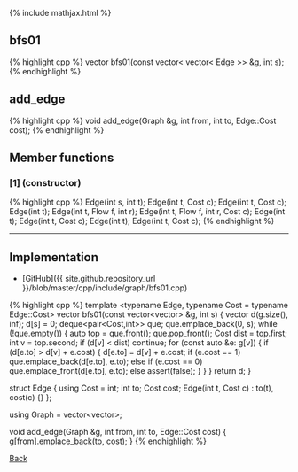 {% include mathjax.html %}

## bfs01

{% highlight cpp %}
vector<Cost> bfs01(const vector< vector< Edge >> &g, int s);
{% endhighlight %}

## add_edge

{% highlight cpp %}
void add_edge(Graph &g, int from, int to, Edge::Cost cost);
{% endhighlight %}

## Member functions

### [1] (constructor)
{% highlight cpp %}
Edge(int s, int t);
Edge(int t, Cost c);
Edge(int t, Cost c);
Edge(int t);
Edge(int t, Flow f, int r);
Edge(int t, Flow f, int r, Cost c);
Edge(int t);
Edge(int t, Cost c);
Edge(int t);
Edge(int t, Cost c);
{% endhighlight %}


---------------------------------------

## Implementation

- [GitHub]({{ site.github.repository_url }}/blob/master/cpp/include/graph/bfs01.cpp)

{% highlight cpp %}
template <typename Edge, typename Cost = typename Edge::Cost>
vector<Cost> bfs01(const vector<vector<Edge>> &g, int s) {
  vector<Cost> d(g.size(), inf<Cost>);
  d[s] = 0;
  deque<pair<Cost,int>> que;
  que.emplace_back(0, s);
  while (!que.empty()) {
    auto top = que.front();
    que.pop_front();
    Cost dist = top.first; int v = top.second;
    if (d[v] < dist) continue;
    for (const auto &e: g[v]) {
      if (d[e.to] > d[v] + e.cost) {
        d[e.to] = d[v] + e.cost;
        if (e.cost == 1) que.emplace_back(d[e.to], e.to);
        else if (e.cost == 0) que.emplace_front(d[e.to], e.to);
        else assert(false);
      }
    }
  }
  return d;
}

struct Edge {
  using Cost = int;
  int to;
  Cost cost;
  Edge(int t, Cost c) : to(t), cost(c) {}
};

using Graph = vector<vector<Edge>>;

void add_edge(Graph &g, int from, int to, Edge::Cost cost) {
  g[from].emplace_back(to, cost);
}
{% endhighlight %}

[Back](../..)
